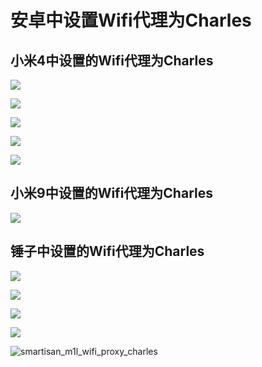 # 安卓中设置Wifi代理为Charles

## 小米4中设置的Wifi代理为Charles

![](../../../assets/img/xiaomi_4_setting_wlan.png)

![](../../../assets/img/xiaomi_4_connected_wlan_wifi.png)

![](../../../assets/img/xiaomi_4_wifi_proxy_none.png)

![](../../../assets/img/xiaomi_4_proxy_click_change.png)

![](../../../assets/img/xiaomi_4_proxy_set_manual_charles.png)

## 小米9中设置的Wifi代理为Charles

![](../../../assets/img/xiaomi_9_wifi_proxy_charles.png)

## 锤子中设置的Wifi代理为Charles

![](../../../assets/img/smartisan_m1l_home_settings.jpg)

![](../../../assets/img/smartisan_m1l_settings_wifi.png)

![](../../../assets/img/smartisan_m1l_wifi_connected.jpg)

![](../../../assets/img/smartisan_m1l_wifi_advanced_setting.jpg)

![smartisan_m1l_wifi_proxy_charles](../../../assets/img/smartisan_m1l_wifi_proxy_charles.jpg)
